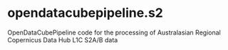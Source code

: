 # opendatacubepipeline.s2
OpenDataCubePipeline code for the processing of Australasian Regional Copernicus Data Hub L1C S2A/B data
